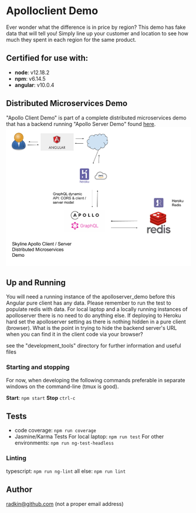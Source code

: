 # Apolloclient Demo
Ever wonder what the difference is in price by region? This demo has fake data that will tell you! Simply line up your customer and location to see how much they spent in each region for the same product.

## Certified for use with:
* **node**: v12.18.2
* **npm**: v6.14.5
* **angular**: v10.0.4

## Distributed Microservices Demo
"Apollo Client Demo" is part of a complete distributed microservices demo that has a backend running "Apollo Server Demo" found [here](https://github.com/radkin/apolloserver_demo).
![root directory](src/assets/Apollo_client_server.png)

## Up and Running
You will need a running instance of the apolloserver_demo before this Angular pure client has any data. Please remember to run the test to populate redis with data. For local laptop and a locally running instances of apolloserver there is no need to do anything else. If deploying to Heroku hard set the apolloserver setting as there is nothing hidden in a pure client (browser). What is the point in trying to hide the backend server's URL when you can find it in the client code via your browser?

see the "development_tools" directory for further information and useful files

### Starting and stopping
For now, when developing the following commands preferable in separate windows
on the command-line (tmux is good).

**Start**: `npm start`
**Stop** `ctrl-c`

## Tests
* code coverage: `npm run coverage`
* Jasmine/Karma Tests
For local laptop: `npm run test`
For other environments: `npm run ng-test-headless`

### Linting
typescript: `npm run ng-lint`
all else: `npm run lint`

## Author
radkin@github.com (not a proper email address)
